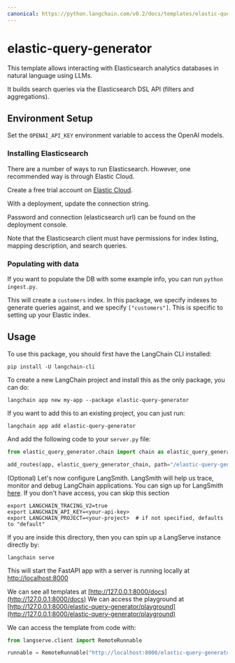 ```yaml
---
canonical: https://python.langchain.com/v0.2/docs/templates/elastic-query-generator/
---
```


# elastic-query-generator

This template allows interacting with Elasticsearch analytics databases in natural language using LLMs. 

It builds search queries via the Elasticsearch DSL API (filters and aggregations). 

## Environment Setup

Set the `OPENAI_API_KEY` environment variable to access the OpenAI models.

### Installing Elasticsearch

There are a number of ways to run Elasticsearch. However, one recommended way is through Elastic Cloud.

Create a free trial account on [Elastic Cloud](https://cloud.elastic.co/registration?utm_source=langchain&utm_content=langserve).

With a deployment, update the connection string.

Password and connection (elasticsearch url) can be found on the deployment console.

Note that the Elasticsearch client must have permissions for index listing, mapping description, and search queries.

### Populating with data

If you want to populate the DB with some example info, you can run `python ingest.py`.

This will create a `customers` index. In this package, we specify indexes to generate queries against, and we specify `["customers"]`. This is specific to setting up your Elastic index.

## Usage

To use this package, you should first have the LangChain CLI installed:

```shell
pip install -U langchain-cli
```

To create a new LangChain project and install this as the only package, you can do:

```shell
langchain app new my-app --package elastic-query-generator
```

If you want to add this to an existing project, you can just run:

```shell
langchain app add elastic-query-generator
```

And add the following code to your `server.py` file:
```python
from elastic_query_generator.chain import chain as elastic_query_generator_chain

add_routes(app, elastic_query_generator_chain, path="/elastic-query-generator")
```

(Optional) Let's now configure LangSmith. 
LangSmith will help us trace, monitor and debug LangChain applications. 
You can sign up for LangSmith [here](https://smith.langchain.com/). 
If you don't have access, you can skip this section

```shell
export LANGCHAIN_TRACING_V2=true
export LANGCHAIN_API_KEY=<your-api-key>
export LANGCHAIN_PROJECT=<your-project>  # if not specified, defaults to "default"
```

If you are inside this directory, then you can spin up a LangServe instance directly by:

```shell
langchain serve
```

This will start the FastAPI app with a server is running locally at 
[http://localhost:8000](http://localhost:8000)

We can see all templates at [http://127.0.0.1:8000/docs](http://127.0.0.1:8000/docs)
We can access the playground at [http://127.0.0.1:8000/elastic-query-generator/playground](http://127.0.0.1:8000/elastic-query-generator/playground)  

We can access the template from code with:

```python
from langserve.client import RemoteRunnable

runnable = RemoteRunnable("http://localhost:8000/elastic-query-generator")
```